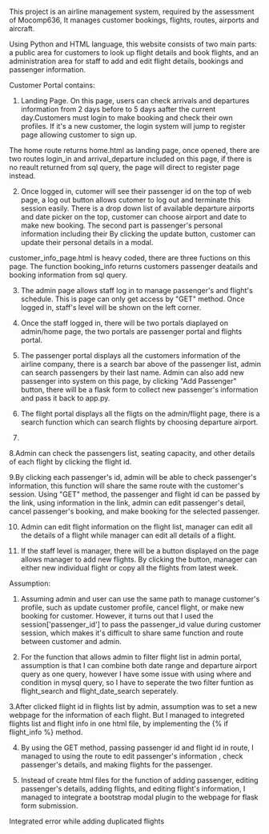 This project is an airline management system, required by the assessment of Mocomp636, It manages customer bookings, flights, routes, airports and aircraft.

 Using Python and HTML language, this website consists of two main parts: a public area for customers to look up flight details and book flights, and an administration area for staff to add and edit flight details, bookings and passenger information.

Customer Portal contains: 

1. Landing Page. On this page, users can check arrivals and departures information from 2 days before to 5 days aafter the current day.Customers must login to make booking and check their own profiles. If it's a new customer, the login system will jump to register page allowing customer to sign up.
 
  The home route returns home.html as landing page, once opened, there are two routes login_in and arrival_departure included on this page, if there is no reault returned from sql query, the page will direct to register page instead.
  
2.  Once logged in, cutomer will see their passenger id on the top of web page, a log out button allows cutomer to log out and terminate this session easily.  There is a drop down list of available departure airports and date picker on the top, customer can choose airport and date to make new booking. The second part is passenger's personal information including their By clicking the update button, customer can update their personal details in a modal.
 
 customer_info_page.html is heavy coded, there are three fuctions on this page. The function booking_info returns customers passenger deatails and booking information from sql query.
  
  
3. The admin page allows staff log in to manage passenger's and flight's schedule. This is page can only get access by "GET" method.
   Once logged in, staff's level will be shown on the left corner. 

4. Once the staff logged in, there will be two portals diaplayed on admin/home page, the two portals are passenger portal and flights portal.

5. The passenger portal displays all the customers information of the airline company, there is a search bar above of the passenger list, admin can search passengers by their last name. Admin can also add new passenger into system on this page, by clicking "Add Passenger" button, there will be a flask form to collect new passenger's information and pass it back to app.py.

6. The flight portal displays all the fligts on the admin/flight page, there is a search function which can search flights by choosing departure airport.

7.




 
8.Admin can check the passengers list, seating capacity, and other details of each flight by clicking the flight id.
 
9.By clicking each passenger's id, admin will be able to check passenger's information, this function will share the same route with the customer's session. Using "GET" method, the passenger and flight id can be passed by the link, using information in the link, admin can edit passenger's detail, cancel passenger's booking, and make booking for the selected passenger.

10.  Admin can edit flight information on the flight list, manager can edit all the details of a flight while manager can edit all details of a flight.

11. If the staff level is manager, there will be a button displayed on the page allows manager to add new flights. By clicking the button, manager can either new individual flight or copy all the flights from latest week.



Assumption:

1. Assuming admin and user can use the same path to manage customer's profile, such as update customer profile, cancel flight, or make new booking for customer. However, it turns out that I used the session['passenger_id'] to pass the passenger_id value during customer session, which makes it's difficult to share same function and route between customer and admin. 


2. For the function that allows admin to filter flight list in admin portal, assumption is that I can combine both date range and departure airport query as one query, however I have some issue with using where and condition in mysql query, so I have to seperate the two filter funtion as flight_search and flight_date_search seperately.


3.After clicked flight id in flights list by admin, assumption was to set a new webpage for the information of each flight. But I managed to integreted  flights list and flight info in one html file, by implementing the {% if flight_info %} method. 

4. By using the GET method, passing passenger id and flight id in route, I managed to using the route to edit passenger's information , check passenger's details, and making flights for the passenger.

5. Instead of create html files for the function of adding passenger, editing passenger's details, adding flights, and editing flight's information, I managed to integrate a bootstrap modal plugin to the webpage for flask form submission. 


Integrated error while adding duplicated flights






